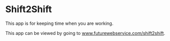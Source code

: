 # Shift2Shift
This app is for keeping time when you are working.

This app can be viewed by going to www.futurewebservice.com/shift2shift.
